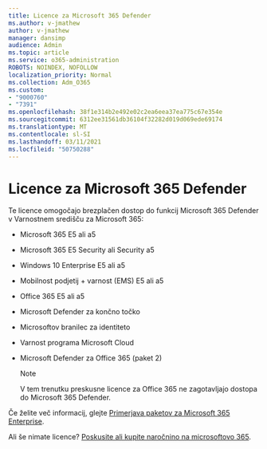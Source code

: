 ```yaml
---
title: Licence za Microsoft 365 Defender
ms.author: v-jmathew
author: v-jmathew
manager: dansimp
audience: Admin
ms.topic: article
ms.service: o365-administration
ROBOTS: NOINDEX, NOFOLLOW
localization_priority: Normal
ms.collection: Adm_O365
ms.custom:
- "9000760"
- "7391"
ms.openlocfilehash: 38f1e314b2e492e02c2ea6eea37ea775c67e354e
ms.sourcegitcommit: 6312ee31561db36104f32282d019d069ede69174
ms.translationtype: MT
ms.contentlocale: sl-SI
ms.lasthandoff: 03/11/2021
ms.locfileid: "50750288"
---
```

# <a name="licenses-for-microsoft-365-defender"></a>Licence za Microsoft 365 Defender

Te licence omogočajo brezplačen dostop do funkcij Microsoft 365 Defender v Varnostnem središču za Microsoft 365:

- Microsoft 365 E5 ali a5
- Microsoft 365 E5 Security ali Security a5
- Windows 10 Enterprise E5 ali a5
- Mobilnost podjetij + varnost (EMS) E5 ali a5
- Office 365 E5 ali a5
- Microsoft Defender za končno točko
- Microsoftov branilec za identiteto
- Varnost programa Microsoft Cloud
- Microsoft Defender za Office 365 (paket 2)

    > [!NOTE]
    > V tem trenutku preskusne licence za Office 365 ne zagotavljajo dostopa do Microsoft 365 Defender.

Če želite več informacij, glejte [Primerjava paketov za Microsoft 365 Enterprise](https://go.microsoft.com/fwlink/?linkid=2143458).

Ali še nimate licence? [Poskusite ali kupite naročnino na microsoftovo 365](https://go.microsoft.com/fwlink/?linkid=2143625).
